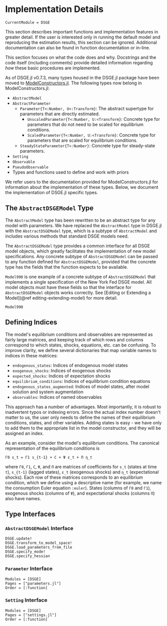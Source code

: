 # Implementation Details

```@meta
CurrentModule = DSGE
```

This section describes important functions and implementation features in
greater detail. If the user is interested only in running the default model and
reproducing the estimation results, this section can be ignored. Additional documentation
can also be found in function documentation or in-line.

This section focuses on what the code does and why. Docstrings and the code itself
(including comments) provide detailed information regarding *how* these basic
procedures are implemented.

As of DSGE.jl v0.7.3, many types housed in the DSGE.jl package have been moved to
[ModelConstructors.jl](https://github.com/FRBNY-DSGE/ModelConstructors.jl).
The following types now belong in ModelConstructors.jl:

- `AbstractModel`
- `AbstractParameter`
    - `Parameter{T<:Number, U<:Transform}`: The abstract supertype for
      parameters that are directly estimated.
        - `UnscaledParameter{T<:Number, U:<Transform}`: Concrete type for
          parameters that do not need to be scaled for equilibrium conditions.
        - `ScaledParameter{T<:Number, U:<Transform}`: Concrete type for
          parameters that are scaled for equilibrium conditions.
    - `SteadyStateParameter{T<:Number}`: Concrete type for steady-state
      parameters.
- `Setting`
- `Observable`
- `PseudoObservable`
- Types and functions used to define and work with priors

We refer users to the documentation provided for ModelConstructors.jl
for information about the implementation of these types. Below, we
document the implementation of DSGE.jl specific types.


## The `AbstractDSGEModel` Type

The `AbstractModel` type has been rewritten to be an abstract type
for any model with parameters. We have replaced
the `AbstractModel` type in DSGE.jl with the `AbstractDSGEModel` type, which
is a subtype of `AbstractModel` and includes various methods that standard
DSGE models need.

The `AbstractDSGEModel` type provides a common interface for all DSGE model objects,
which greatly facilitates the implementation of new model specifications. Any
concrete subtype of `AbstractDSGEModel` can be passed to any function defined for
`AbstractDSGEModel`, provided that the concrete type has the fields that the
function expects to be available.

`Model990` is one example of a concrete subtype of `AbstractDSGEModel` that
implements a single specification of the New York Fed DSGE model. All model
objects must have these fields so that the interface for `AbstractDSGEModel` objects
works correctly.  See [Editing or Extending a Model](@ref
editing-extending-model) for more detail.

```@docs
Model990
```

## Defining Indices

The model's equilibrium conditions and observables are represented as fairly
large matrices, and keeping track of which rows and columns correspond to which
states, shocks, equations, etc. can be confusing. To improve clarity, we define
several dictionaries that map variable names to indices in these matrices:

- `endogenous_states`: Indices of endogenous model states
- `exogenous_shocks`: Indices of exogenous shocks
- `expected_shocks`: Indices of expectation shocks
- `equilibrium_conditions`: Indices of equilibrium condition equations
- `endogenous_states_augmented`: Indices of model states, after model solution
  and system augmentation
- `observables`:  Indices of named observables

This approach has a number of advantages. Most importantly, it is robust to
inadvertent typos or indexing errors. Since the actual index number doesn't
matter to us, the user only needs to define the names of their equilibrium
conditions, states, and other variables. Adding states is easy - we have only to
add them to the appropriate list in the model constructor, and they will be
assigned an index.

As an example, consider the model's equilibrium conditions. The canonical
representation of the equilibrium conditions is

```
Γ0 s_t = Γ1 s_{t-1} + C + Ψ ε_t + Π η_t
```

where `Γ0`, `Γ1`, `C`, `Ψ`, and `Π` are matrices of coefficients for `s_t`
(states at time `t`), `s_{t-1}` (lagged states), `ε_t` (exogenous shocks) and
`η_t` (expectational shocks). Each row of these matrices corresponds to an
equilibrium condition, which we define using a descriptive name (for example, we
name the consumption Euler equation `:euler`). States (columns of `Γ0` and
`Γ1`), exogenous shocks (columns of `Ψ`), and expectational shocks (columns
`Π`) also have names.


## Type Interfaces

### `AbstractDSGEModel` Interface

```@docs
DSGE.update!
DSGE.transform_to_model_space!
DSGE.load_parameters_from_file
DSGE.specify_mode!
DSGE.specify_hessian
```

### `Parameter` Interface

```@autodocs
Modules = [DSGE]
Pages = ["parameters.jl"]
Order = [:function]
```

### `Setting` Interface

```@autodocs
Modules = [DSGE]
Pages = ["settings.jl"]
Order = [:function]
```
